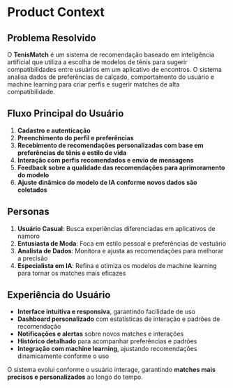 # Product Context

## Problema Resolvido
O **TenisMatch** é um sistema de recomendação baseado em inteligência artificial que utiliza a escolha de modelos de tênis para sugerir compatibilidades entre usuários em um aplicativo de encontros. O sistema analisa dados de preferências de calçado, comportamento do usuário e machine learning para criar perfis e sugerir matches de alta compatibilidade.

## Fluxo Principal do Usuário
1. **Cadastro e autenticação**
2. **Preenchimento do perfil e preferências**
3. **Recebimento de recomendações personalizadas com base em preferências de tênis e estilo de vida**
4. **Interação com perfis recomendados e envio de mensagens**
5. **Feedback sobre a qualidade das recomendações para aprimoramento do modelo**
6. **Ajuste dinâmico do modelo de IA conforme novos dados são coletados**

## Personas
1. **Usuário Casual**: Busca experiências diferenciadas em aplicativos de namoro
2. **Entusiasta de Moda**: Foca em estilo pessoal e preferências de vestuário
3. **Analista de Dados**: Monitora e ajusta as recomendações para melhorar a precisão
4. **Especialista em IA**: Refina e otimiza os modelos de machine learning para tornar os matches mais eficazes

## Experiência do Usuário
- **Interface intuitiva e responsiva**, garantindo facilidade de uso
- **Dashboard personalizado** com estatísticas de interação e padrões de recomendação
- **Notificações e alertas** sobre novos matches e interações
- **Histórico detalhado** para acompanhar preferências e padrões
- **Integração com machine learning**, ajustando recomendações dinamicamente conforme o uso

O sistema evolui conforme o usuário interage, garantindo **matches mais precisos e personalizados** ao longo do tempo.

